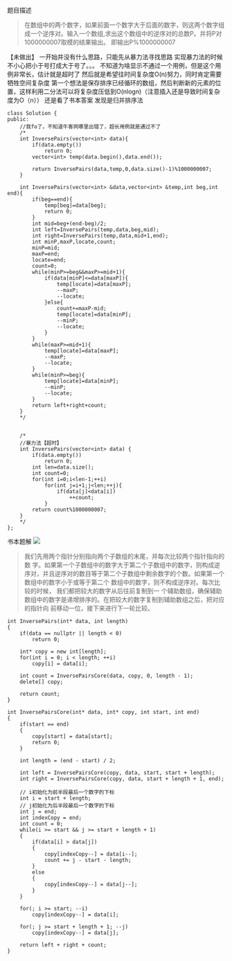 题目描述
> 在数组中的两个数字，如果前面一个数字大于后面的数字，则这两个数字组成一个逆序对。输入一个数组,求出这个数组中的逆序对的总数P。并将P对1000000007取模的结果输出。 即输出P%1000000007

【未做出】
一开始并没有什么思路，只能先从暴力法寻找思路
实现暴力法的时候不小心把小于号打成大于号了。。。
不知道为啥显示不通过一个用例，但是这个用例非常长，估计就是超时了
然后就是希望往时间复杂度O(n)努力，同时肯定需要牺牲空间复杂度
第一个想法是保存排序已经循环的数组，然后判断新的元素的位置，这样利用二分法可以将复杂度压低到O(nlogn)（注意插入还是导致时间复杂度为O（n））
还是看了书本答案 发现是归并排序法

```
class Solution {
public:
    //我fo了，不知道牛客网哪里出错了，超长用例就是通过不了
    /*
    int InversePairs(vector<int> data){
        if(data.empty())
            return 0;
        vector<int> temp(data.begin(),data.end());
        
        return InversePairs(data,temp,0,data.size()-1)%1000000007;
    }
    
    int InversePairs(vector<int> &data,vector<int> &temp,int beg,int end){
        if(beg==end){
            temp[beg]=data[beg];
            return 0;
        }
        int mid=beg+(end-beg)/2;
        int left=InversePairs(temp,data,beg,mid);
        int right=InversePairs(temp,data,mid+1,end);
        int minP,maxP,locate,count;
        minP=mid;
        maxP=end;
        locate=end;
        count=0;
        while(minP>=beg&&maxP>=mid+1){
            if(data[minP]<=data[maxP]){
                temp[locate]=data[maxP];
                --maxP;
                --locate;
            }else{
                count+=maxP-mid;
                temp[locate]=data[minP];
                --minP;
                --locate;
            }
        }
        while(maxP>=mid+1){
            temp[locate]=data[maxP];
            --maxP;
            --locate;
        }
        while(minP>=beg){
            temp[locate]=data[minP];
            --minP;
            --locate;
        }
        return left+right+count;
    }
    */
    
    
    /*
    //暴力法【超时】
    int InversePairs(vector<int> data) {
        if(data.empty())
            return 0;
        int len=data.size();
        int count=0;
        for(int i=0;i<len-1;++i)
            for(int j=i+1;j<len;++j){
                if(data[j]<data[i])
                    ++count;
            }
        return count%1000000007;
    }
    */
};
```

书本题解
![](file:///Users/lixin/Documents/Gridea/post-images/1583539828823.png)
> 我们先用两个指针分别指向两个子数组的末尾，并每次比较两个指针指向的数 字。如果第一个子数组中的数字大于第二个子数组中的数字，则构成逆序对，并且逆序对的数目等于第二个子数组中剩余数字的个数。如果第一个数组中的数字小于或等于第二个 数组中的数字，则不构成逆序对。每次比较的时候， 我们都把较大的数字从后往前复制到一 个辅助数组，确保辅助数组中的数字是递增排序的。在把较大的数字复制到辅助数组之后，把对应的指针向 前移动一位，接下来进行下一轮比较。
```
int InversePairs(int* data, int length)
{
    if(data == nullptr || length < 0)
        return 0;

    int* copy = new int[length];
    for(int i = 0; i < length; ++i)
        copy[i] = data[i];

    int count = InversePairsCore(data, copy, 0, length - 1);
    delete[] copy;

    return count;
}

int InversePairsCore(int* data, int* copy, int start, int end)
{
    if(start == end)
    {
        copy[start] = data[start];
        return 0;
    }

    int length = (end - start) / 2;

    int left = InversePairsCore(copy, data, start, start + length);
    int right = InversePairsCore(copy, data, start + length + 1, end);

    // i初始化为前半段最后一个数字的下标
    int i = start + length;
    // j初始化为后半段最后一个数字的下标
    int j = end;
    int indexCopy = end;
    int count = 0;
    while(i >= start && j >= start + length + 1)
    {
        if(data[i] > data[j])
        {
            copy[indexCopy--] = data[i--];
            count += j - start - length;
        }
        else
        {
            copy[indexCopy--] = data[j--];
        }
    }

    for(; i >= start; --i)
        copy[indexCopy--] = data[i];

    for(; j >= start + length + 1; --j)
        copy[indexCopy--] = data[j];

    return left + right + count;
}
```
